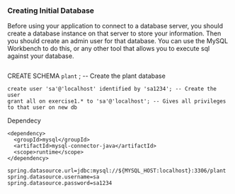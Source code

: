 ### Creating Initial Database

Before using your application to connect to a database server, you should create a database instance on that server to store your information. Then you should create an admin user for that database. You can use the MySQL Workbench to do this, or any other tool that allows you to execute sql against your database.

```
```
CREATE SCHEMA `plant` ; -- Create the plant database
```
create user 'sa'@'localhost' identified by 'sa1234'; -- Create the user
grant all on exercise1.* to 'sa'@'localhost'; -- Gives all privileges to that user on new db
```

Dependecy
```
<dependency>
  <groupId>mysql</groupId>
  <artifactId>mysql-connector-java</artifactId>
  <scope>runtime</scope>
</dependency>
```

```
spring.datasource.url=jdbc:mysql://${MYSQL_HOST:localhost}:3306/plant
spring.datasource.username=sa
spring.datasource.password=sa1234
```